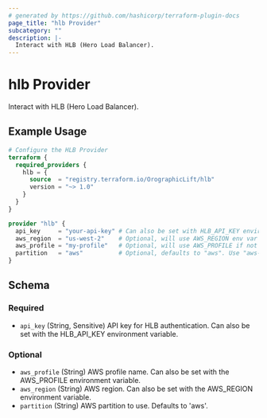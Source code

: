 ```yaml
---
# generated by https://github.com/hashicorp/terraform-plugin-docs
page_title: "hlb Provider"
subcategory: ""
description: |-
  Interact with HLB (Hero Load Balancer).
---
```


# hlb Provider

Interact with HLB (Hero Load Balancer).

## Example Usage

```terraform
# Configure the HLB Provider
terraform {
  required_providers {
    hlb = {
      source  = "registry.terraform.io/OrographicLift/hlb"
      version = "~> 1.0"
    }
  }
}

provider "hlb" {
  api_key     = "your-api-key" # Can also be set with HLB_API_KEY environment variable
  aws_region  = "us-west-2"    # Optional, will use AWS_REGION env var if not specified
  aws_profile = "my-profile"   # Optional, will use AWS_PROFILE if not specified
  partition   = "aws"          # Optional, defaults to "aws". Use "aws-dev" if you have been granted access to the development environment
}
```

<!-- schema generated by tfplugindocs -->
## Schema

### Required

- `api_key` (String, Sensitive) API key for HLB authentication. Can also be set with the HLB_API_KEY environment variable.

### Optional

- `aws_profile` (String) AWS profile name. Can also be set with the AWS_PROFILE environment variable.
- `aws_region` (String) AWS region. Can also be set with the AWS_REGION environment variable.
- `partition` (String) AWS partition to use. Defaults to 'aws'.
